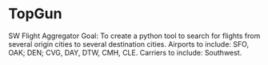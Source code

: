# TopGun
SW Flight Aggregator
Goal: To create a python tool to search for flights from several origin cities to several destination cities. 
Airports to include: SFO, OAK; DEN; CVG, DAY, DTW, CMH, CLE.
Carriers to include: Southwest.

